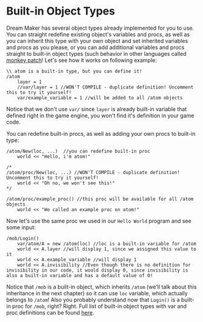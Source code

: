 # Built-in Object Types
Dream Maker has several object types already implemented for you to use. You can straight redefine existing object's variables and procs, as well as you can inherit this type with your own object and set inherited variables and procs as you please, or you can add additional variables and procs straight to built-in object types (such behavior in other languages called [monkey patch](https://en.wikipedia.org/wiki/Monkey_patch)! Let's see how it works on following example:

```dm
\\ atom is a built-in type, but you can define it!
/atom 
	layer = 1
	//var/layer = 1 //WON'T COMPILE - duplicate definition! Uncomment this to try it yourself!
	var/example_variable = 1 //will be added to all /atom objects
```

Notice that we don't use `var/` since `layer` is already built-in variable that defined right in the game engine, you won't find it's definition in your game code.

You can redefine built-in procs, as well as adding your own procs to built-in type:
```dm
/atom/New(loc, ...)  //you can redefine built-in proc
	world << "Hello, i'm atom!"

/*
/atom/proc/New(loc, ...) //WON'T COMPILE - duplicate definition! Uncomment this to try it yourself!
	world << "Oh no, we won't see this!"
*/

/atom/proc/example_proc() //this proc will be available for all /atom objects
	world << "We called an example proc on atom!"
```

Now let's use the same proc we used in our `Hello World` program and see some input:
```dm
/mob/Login()
	var/atom/A = new /atom(loc) //loc is a built-in variable for /atom
	world << A.layer //will display 1, since we assigned this value to it
	world << A.example_variable //will display 1
	world << A.invisibility //Even though there is no definition for invisibility in our code, it would display 0, since invisibility is also a built-in variable and has a default value of 0!
```

Notice that `/mob` is a built-in object, which inherits `/atom` (we'll talk about this inheritance in the next chapter) so it can use `loc` variable, which actually belongs to `/atom`! Also you probably understand now that `Login()` is a built-in proc for `/mob`, right? Right.
Full list of built-in object types with var and proc definitions can be found [here](http://www.byond.com/docs/ref/index.html).

